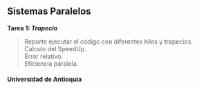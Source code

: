 ## Sistemas Paralelos ##

**Tarea 1: _Trapecio_**
> Reporte ejecutar el código con diferentes hilos y trapecios.  
> Calculo del SpeedUp.  
> Error relativo.  
> Eficiencia paralela.  


#### Universidad de Antioquia ####
